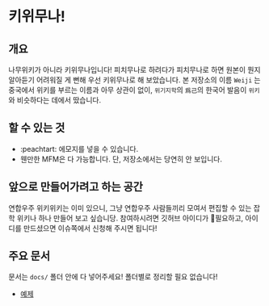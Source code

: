 
# 키위무나!

## 개요

나무위키가 아니라 키위무나입니다! 피치무나로 하려다가 피치무나로 하면 원본이 뭔지 알아듣기 어려워질 게 뻔해 우선 키위무나로 해 보았습니다. 본 저장소의 이름 `Weiji` 는 중국에서 위키를 부르는 이름과 아무 상관이 없이, `위기지학`의 `爲己`의 한국어 발음이 `위키`와 비슷하다는 데에서 땄습니다.

## 할 수 있는 것

* :peachtart: 에모지를 넣을 수 있습니다.
* 웬만한 MFM은 다 가능합니다. 단, 저장소에서는 당연히 안 보입니다.

## 앞으로 만들어가려고 하는 공간

연합우주 위키위키는 이미 있으니, 그냥 연합우주 사람들끼리 모여서 편집할 수 있는 잡학 위키나 하나 만들어 보고 싶습니당. 참여하시려면 깃허브 아이디가 필요하고, 아이디를 만드셨으면 이슈쪽에서 신청해 주시면 됩니다!

## 주요 문서

문서는 `docs/` 폴더 안에 다 넣어주세요! 폴더별로 정리할 필요 없습니다!

* [예제](예제.md)
